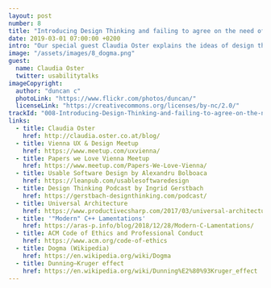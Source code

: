 ```yaml
---
layout: post
number: 8
title: "Introducing Design Thinking and failing to agree on the need of Dogma"
date: 2019-03-01 07:00:00 +0200
intro: "Our special guest Claudia Oster explains the ideas of design thinking and the similarities with human centred design. It is interesting how the original design methodologies expanded to the business world. Peter brings us out of our conference zone with his need for dogma. Listen to find out if strict rules are reasonable!"
image: "/assets/images/8_dogma.png"
guest:
  name: Claudia Oster
  twitter: usabilitytalks
imageCopyright:
  author: "duncan c"
  photoLink: "https://www.flickr.com/photos/duncan/"
  licenseLink: "https://creativecommons.org/licenses/by-nc/2.0/"
trackId: "008-Introducing-Design-Thinking-and-failing-to-agree-on-the-need-of-Dogma-e3bdk5/a-ab3v7a"
links:
  - title: Claudia Oster
    href: http://claudia.oster.co.at/blog/
  - title: Vienna UX & Design Meetup
    href: https://www.meetup.com/uxvienna/
  - title: Papers we Love Vienna Meetup
    href: https://www.meetup.com/Papers-We-Love-Vienna/
  - title: Usable Software Design by Alexandru Bolboaca
    href: https://leanpub.com/usablesoftwaredesign
  - title: Design Thinking Podcast by Ingrid Gerstbach
    href: https://gerstbach-designthinking.com/podcast/
  - title: Universal Architecture
    href: https://www.productivecsharp.com/2017/03/universal-architecture/
  - title: '"Modern" C++ Lamentations'
    href: https://aras-p.info/blog/2018/12/28/Modern-C-Lamentations/
  - title: ACM Code of Ethics and Professional Conduct
    href: https://www.acm.org/code-of-ethics
  - title: Dogma (Wikipedia)
    href: https://en.wikipedia.org/wiki/Dogma
  - title: Dunning–Kruger effect
    href: https://en.wikipedia.org/wiki/Dunning%E2%80%93Kruger_effect
---
```

